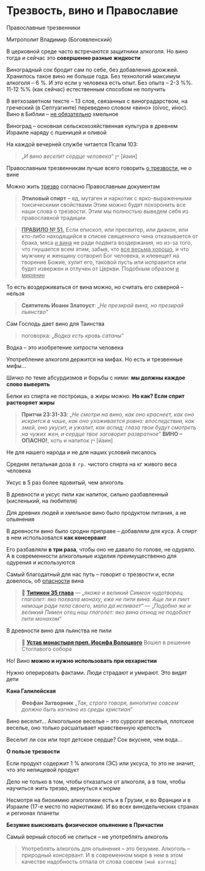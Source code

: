 # Трезвость, вино и Православие

Православные трезвенники

Митрополит Владимир (Богоявленский)

В церковной среде часто встречаются защитники алкоголя. Но вино тогда и сейчас это **совершенно разные жидкости**

Виноградный сок бродит сам по себе, без добавления дрожжей. Хранилось такое вино не больше года. Без технологий максимум алкоголя – 6 %. И это если у человека есть опыт. Без опыта – 2-3 %%. 11-12 %% (как сейчас) естественным способом не получить

В ветхозаветном тексте – 13 слов, связанных с виноградарством, на греческий (в Септуагинте) переведено словом «вино» (οίνος, и́нос). Вино в Библии – <u>не обязательно</u> хмельное

Виноград – основная сельскохозяйственная культура в древнем Израиле наряду с пшеницей и оливой

На каждой вечерней службе читается Псалм 103:
> „*И вино веселит сердце человека*“
> יין [йаин]

Православным трезвенникам лучше всего говорить <u>о трезвости</u>, не о вине

Можно жить <u>трезво</u> согласно Православным документам

> **Этиловый спирт** – яд, мутаген и наркотик с ярко-выраженными токсическими свойствами
Этим можно будет похоронить все наши слова о трезвости. Этим мы полностью выведем себя из православной традиции

> <u>**ПРАВИЛО № 51.**</u>
> Если епископ, или пресвитер, или диакон, или кто-либо находящийся в списке священного чина отказывается от брака, мяса <u>и вина</u> не ради подвига воздержания, но из-за того, что гнушается всем этим, забыв, что <u>все весьма хорошо</u>, и что мужчину и женщину сотворил Бог человека, и клевещет на творение Божие, хулит его, таковой пусть или исправится или будет извержен и отлучен от Церкви. Подобным образом <u>и мирянин</u>

То есть воздерживаться от вина можно, но считать его скверной – нельзя

> **Святитель Иоанн Златоуст**: „*Не презирай вина, но презирай пьянство*“

Сам Господь дает вино для Таинства

> поговорка: „*Водка есть кровь сатаны*“

Водка – это изобретение хитрости человека

Употребление алкоголя держится на мифах. Но есть и трезвенные мифы…

Шичко по теме абсурдизмов и борьбы с ними: **мы должны каждое слово выверять**

Белки из спирта не построишь, а жиры можно. **Но как? Если сприт растворяет жиры**

> **Притчи 23:31-33**: „*Не смотри на вино, как оно краснеет, как оно искрится в чаше, как оно ухаживается ровно: впоследствии, как змей, оно укусит, и ужалит, как аспид; глаза твои будут смотреть на чужих жен, и сердце твое заговорит развратное*“
> **ВИНО – ОПАСНО!**, хоть и напиток
> יין [йаин]

Не для нашего народа и не для наших условий писалось

Средняя летальная доза `8 гр.` чистого спирта на кг живого веса человека

Уксус в 5 раз более ядовитый, чем алкоголь

В древности и уксус пили как напиток, сильно разбавленный (кисленький, на любителя)

Для древних людей и хмельное вино было продуктом питания, а не опьянения

В древности вино было сродни приправе – добавляли для куса. А спирт в нем использовался **как консервант**

Его разбавляли **в три раза**, чтобы оно не давало по голове, не одуряло. А в современности алкогольные изделия преимущественно для одурения и используются

Самый благодатный для нас путь – говорит о трезвости и, если довелось, об <u>опасности</u> вина

> 🍇 **[Типикон 35 глава](https://azbyka.ru/otechnik/Pravoslavnoe_Bogosluzhenie/tipikon/35)**
> — „*якоже и великий Симеон чудотворец глаголет: яко похвала монаху, еже не пити вина. Аще ли и пиет немощи ради тела своего, мало да испивает*“
> — „*Подобно же и великий Пимен отец наш глаголет: яко вина отнюд не подобает пити монахом*“

В древности вино для пьянства не пили

> 🍇 **[Устав монастыря преп. Иосифа Волоцкого](https://www.monasterium.by/ustavy_i_dokumenty/ustavy/ustav-prepodobnogo-iosifa-volotskogo/)**
> Вошел в решение Стоглавого собора

Но! Вино **можно и нужно использовать при евхаристии**

Нужно оперировать фактами. Люди страдают и умирают. Это видят дети

**Кана Галилейская**
> **Феофан Затворник**
> „*Так, строго говоря, винопитие совсем должно быть изгнано из среды христиан*“

Вино веселит… Алкогольное веселье – это суррогат веселья, плотское веселье, оно только расшатывает нравственную крепость

Веселит ли сок или торт детское сердце? Сок вкуснее, чем вода…

**О пользе трезвости**

Если продукт содержит 1 % алкоголя (ЭС) или уксуса, то это не значит, что это непищевой продукт

Дело не только в том, чтобы отказаться от алкоголя, а в том, чтобы научиться жить трезво, вернуться к норме

Несмотря на биохимию алкоголики есть и в Грузии, и во Франции и в Израиле (17-е место по наркотикам). И во всех винодельческих странах и регионах планеты

**Безумие выискивать физическое опьянение в Причастии**

Самый верный способ не спиться – не употреблять алкоголь

> Употреблять алкоголь для опьянения – это безумие. Алкоголь – природный консервант. И в современном мире в нем в этом качестве надобность отпала от слова совсем `[мой взгляд]`
